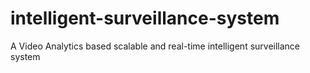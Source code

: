 # intelligent-surveillance-system
A Video Analytics based scalable and real-time intelligent surveillance system
